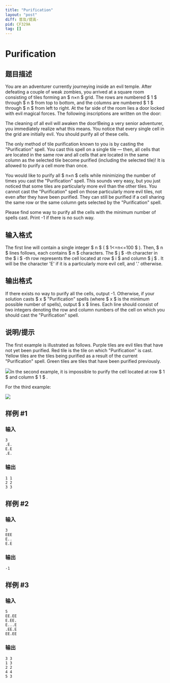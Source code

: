 ```yaml
---
title: "Purification"
layout: "post"
diff: 普及/提高-
pid: CF329A
tag: []
---
```


# Purification

## 题目描述

You are an adventurer currently journeying inside an evil temple. After defeating a couple of weak zombies, you arrived at a square room consisting of tiles forming an $ n×n $ grid. The rows are numbered $ 1 $ through $ n $ from top to bottom, and the columns are numbered $ 1 $ through $ n $ from left to right. At the far side of the room lies a door locked with evil magical forces. The following inscriptions are written on the door:

 The cleaning of all evil will awaken the door!Being a very senior adventurer, you immediately realize what this means. You notice that every single cell in the grid are initially evil. You should purify all of these cells.

The only method of tile purification known to you is by casting the "Purification" spell. You cast this spell on a single tile — then, all cells that are located in the same row and all cells that are located in the same column as the selected tile become purified (including the selected tile)! It is allowed to purify a cell more than once.

You would like to purify all $ n×n $ cells while minimizing the number of times you cast the "Purification" spell. This sounds very easy, but you just noticed that some tiles are particularly more evil than the other tiles. You cannot cast the "Purification" spell on those particularly more evil tiles, not even after they have been purified. They can still be purified if a cell sharing the same row or the same column gets selected by the "Purification" spell.

Please find some way to purify all the cells with the minimum number of spells cast. Print -1 if there is no such way.

## 输入格式

The first line will contain a single integer $ n $ ( $ 1<=n<=100 $ ). Then, $ n $ lines follows, each contains $ n $ characters. The $ j $ -th character in the $ i $ -th row represents the cell located at row $ i $ and column $ j $ . It will be the character 'E' if it is a particularly more evil cell, and '.' otherwise.

## 输出格式

If there exists no way to purify all the cells, output -1. Otherwise, if your solution casts $ x $ "Purification" spells (where $ x $ is the minimum possible number of spells), output $ x $ lines. Each line should consist of two integers denoting the row and column numbers of the cell on which you should cast the "Purification" spell.

## 说明/提示

The first example is illustrated as follows. Purple tiles are evil tiles that have not yet been purified. Red tile is the tile on which "Purification" is cast. Yellow tiles are the tiles being purified as a result of the current "Purification" spell. Green tiles are tiles that have been purified previously.

 ![](https://cdn.luogu.com.cn/upload/vjudge_pic/CF329A/04b73f6bd6d4f5c1ba16b8072ebad28ccdfa62cc.png)In the second example, it is impossible to purify the cell located at row $ 1 $ and column $ 1 $ .

For the third example:

 ![](https://cdn.luogu.com.cn/upload/vjudge_pic/CF329A/8ffcc7f3e4ed4b4242d89f880e88ffce0ed4e4ab.png)

## 样例 #1

### 输入

```
3
.E.
E.E
.E.

```

### 输出

```
1 1
2 2
3 3

```

## 样例 #2

### 输入

```
3
EEE
E..
E.E

```

### 输出

```
-1

```

## 样例 #3

### 输入

```
5
EE.EE
E.EE.
E...E
.EE.E
EE.EE

```

### 输出

```
3 3
1 3
2 2
4 4
5 3
```

